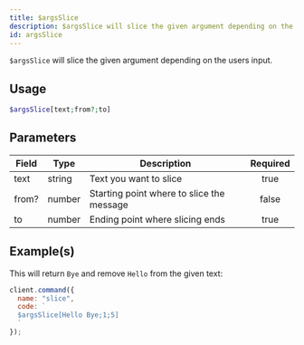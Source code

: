 ```yaml
---
title: $argsSlice
description: $argsSlice will slice the given argument depending on the users input.
id: argsSlice
---
```


`$argsSlice` will slice the given argument depending on the users input.

## Usage

```php
$argsSlice[text;from?;to]
```

## Parameters

| Field | Type   | Description                               | Required |
| ----- | ------ | ----------------------------------------- | :------: |
| text  | string | Text you want to slice                    |   true   |
| from? | number | Starting point where to slice the message |  false   |
| to    | number | Ending point where slicing ends           |   true   |

## Example(s)

This will return `Bye` and remove `Hello` from the given text:

```javascript
client.command({
  name: "slice",
  code: `
  $argsSlice[Hello Bye;1;5]
  `
});
```
